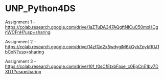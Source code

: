 # UNP_Python4DS


Assignment 1 - https://colab.research.google.com/drive/1aZTuDA347AQgftNlCuC50mxHCgnWCFnH?usp=sharing

Assignment 2 - https://colab.research.google.com/drive/14zfQd2x5wdygjM6kGybZpykfKIJ1bCxN?usp=sharing

Assignment 3 - https://colab.research.google.com/drive/10f_t0sCfEtxbFaxe_c0EpCnE1bv7DXDT?usp=sharing
